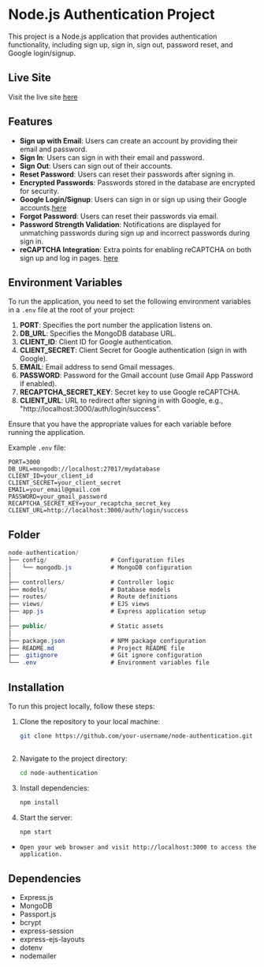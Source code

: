 # Node.js Authentication Project

This project is a Node.js application that provides authentication functionality, including sign up, sign in, sign out, password reset, and Google login/signup.


## Live Site
Visit the live site [here](https://node-authentication-gpu4.onrender.com/user/signout)

## Features
- **Sign up with Email**: Users can create an account by providing their email and password.
- **Sign In**: Users can sign in with their email and password.
- **Sign Out**: Users can sign out of their accounts.
- **Reset Password**: Users can reset their passwords after signing in.
- **Encrypted Passwords**: Passwords stored in the database are encrypted for security.
- **Google Login/Signup**: Users can sign in or sign up using their Google accounts.[here](https://console.cloud.google.com/apis/credentials/oauthclient/536056079130-v11aanfp4imnsmf22pi2779hm1ouh25a.apps.googleusercontent.com?project=nodejs-authentication-414411)
- **Forgot Password**: Users can reset their passwords via email.
- **Password Strength Validation**: Notifications are displayed for unmatching passwords during sign up and incorrect passwords during sign in.
- **reCAPTCHA Integration**: Extra points for enabling reCAPTCHA on both sign up and log in pages. [here](https://www.google.com/recaptcha/admin/site/695485478/settings)

## Environment Variables

To run the application, you need to set the following environment variables in a `.env` file at the root of your project:

1. **PORT**: Specifies the port number the application listens on.
2. **DB_URL**: Specifies the MongoDB database URL.
3. **CLIENT_ID**: Client ID for Google authentication.
4. **CLIENT_SECRET**: Client Secret for Google authentication (sign in with Google).
5. **EMAIL**: Email address to send Gmail messages.
6. **PASSWORD**: Password for the Gmail account (use Gmail App Password if enabled).
7. **RECAPTCHA_SECRET_KEY**: Secret key to use Google reCAPTCHA.
8. **CLIENT_URL**: URL to redirect after signing in with Google, e.g., "http://localhost:3000/auth/login/success".

Ensure that you have the appropriate values for each variable before running the application.

Example `.env` file:

```plaintext
PORT=3000
DB_URL=mongodb://localhost:27017/mydatabase
CLIENT_ID=your_client_id
CLIENT_SECRET=your_client_secret
EMAIL=your_email@gmail.com
PASSWORD=your_gmail_password
RECAPTCHA_SECRET_KEY=your_recaptcha_secret_key
CLIENT_URL=http://localhost:3000/auth/login/success
```

## Folder
  ```csharp
node-authentication/
├── config/                  # Configuration files
│   └── mongodb.js           # MongoDB configuration
│
├── controllers/             # Controller logic
├── models/                  # Database models
├── routes/                  # Route definitions
├── views/                   # EJS views
├── app.js                   # Express application setup
│
├── public/                  # Static assets
│
├── package.json             # NPM package configuration
├── README.md                # Project README file
├── .gitignore               # Git ignore configuration
└── .env                     # Environment variables file

```

## Installation

To run this project locally, follow these steps:

1. Clone the repository to your local machine:

   ```bash
   git clone https://github.com/your-username/node-authentication.git
  
2. Navigate to the project directory:
   ```bash
   cd node-authentication
    ```
3. Install dependencies:
   ```bash
   npm install

4. Start the server:
   ```bash
   npm start
- `Open your web browser and visit http://localhost:3000 to access the application.`

## Dependencies

- Express.js
- MongoDB
- Passport.js
- bcrypt
- express-session
- express-ejs-layouts
- dotenv
- nodemailer











  
